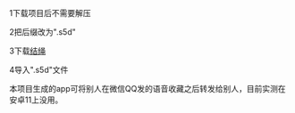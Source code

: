 1下载项目后不需要解压

2把后缀改为".s5d"

3下载[结绳](https://zhongcheng.lanzoue.com/iPzxH1100brg)

4导入".s5d"文件


本项目生成的app可将别人在微信QQ发的语音收藏之后转发给别人，目前实测在安卓11上没用。